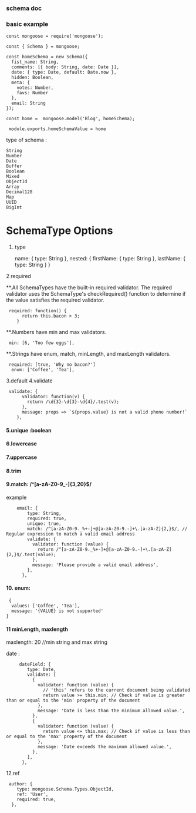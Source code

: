 ### schema doc 

### basic example

    const mongoose = require('mongoose');
    
    const { Schema } = mongoose;
    
    const homeSchema = new Schema({
      fist_name: String, 
      comments: [{ body: String, date: Date }],
      date: { type: Date, default: Date.now },
      hidden: Boolean,
      meta: {
        votes: Number,
        favs: Number
      },
      email: String
    });
    
    const home =  mongoose.model('Blog', homeSchema);
    
     module.exports.homeSchemaValue = home


type of schema : 

    String
    Number
    Date
    Buffer
    Boolean
    Mixed
    ObjectId
    Array
    Decimal128
    Map
    UUID
    BigInt


# SchemaType Options

1. type

      name: { type: String },
      nested: {
        firstName: { type: String },
        lastName: { type: String }
      }

2 required 

**.All SchemaTypes have the built-in required validator. The required validator uses the SchemaType's checkRequired() function to determine if the value satisfies the required validator.

     required: function() {
          return this.bacon > 3;
        }


**.Numbers have min and max validators.

   
     min: [6, 'Too few eggs'],


**.Strings have enum, match, minLength, and maxLength validators.

     required: [true, 'Why no bacon?']
      enum: ['Coffee', 'Tea'],
      
3.default
4.validate

     validate: {
          validator: function(v) {
            return /\d{3}-\d{3}-\d{4}/.test(v);
          },
          message: props => `${props.value} is not a valid phone number!`
        },

#### 5.unique :boolean
#### 6.lowercase
#### 7.uppercase
####  8.trim

#### 9.match: /^[a-zA-Z0-9_-]{3,20}$/
example 

        email: {
            type: String,
            required: true,
            unique: true,
            match: /^[a-zA-Z0-9._%+-]+@[a-zA-Z0-9.-]+\.[a-zA-Z]{2,}$/, // Regular expression to match a valid email address
            validate: {
              validator: function (value) {
                return /^[a-zA-Z0-9._%+-]+@[a-zA-Z0-9.-]+\.[a-zA-Z]{2,}$/.test(value);
              },
              message: 'Please provide a valid email address',
            },
          },
#### 10.  enum:
     {
      values: ['Coffee', 'Tea'],
      message: '{VALUE} is not supported'
    }


#### 11 minLength,  maxlength 

   maxlength: 20 //min string and max string

date :

         dateField: {
            type: Date,
            validate: [
              {
                validator: function (value) {
                  // 'this' refers to the current document being validated
                  return value >= this.min; // Check if value is greater than or equal to the 'min' property of the document
                },
                message: 'Date is less than the minimum allowed value.',
              },
              {
                validator: function (value) {
                  return value <= this.max; // Check if value is less than or equal to the 'max' property of the document
                },
                message: 'Date exceeds the maximum allowed value.',
              },
            ],
          },

12.ref 

     author: {
        type: mongoose.Schema.Types.ObjectId,
        ref: 'User',
        required: true,
      },



    





